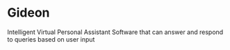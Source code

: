 # Gideon
Intelligent Virtual Personal Assistant Software that can answer and respond to queries based on user input
